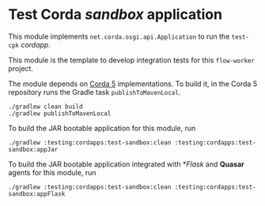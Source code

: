 
# Test Corda *sandbox* application

This module implements `net.corda.osgi.api.Application` to run the `test-cpk` *cordapp*.

This module is the template to develop integration tests for this `flow-worker` project.

The module depends on [Corda 5](https://github.com/corda/corda5) implementations.
To build it, in the Corda 5 repository runs the Gradle task `publishToMavenLocal`.

```shell
./gradlew clean build
./gradlew publishToMavenLocal 
```

To build the JAR bootable application for this module, run

```shell
./gradlew :testing:cordapps:test-sandbox:clean :testing:cordapps:test-sandbox:appJar
```

To build the JAR bootable application integrated with **Flask* and **Quasar** agents for this module, run

```shell
./gradlew :testing:cordapps:test-sandbox:clean :testing:cordapps:test-sandbox:appFlask
```